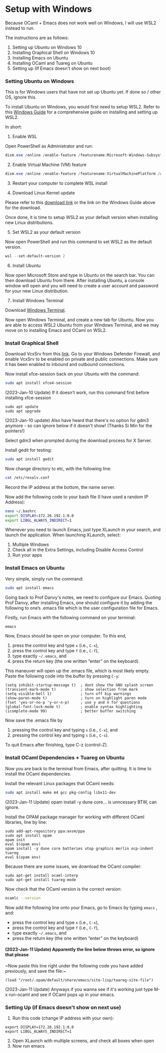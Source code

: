 # Setup with Windows

Because OCaml + Emacs does not work well on Windows, I will use WSL2 instead to run.

The instructions are as follows:

1. Setting up Ubuntu on Windows 10
2. Installing Graphical Shell on Windows 10
3. Installing Emacs on Ubuntu
4. Installing OCaml and Tuareg on Ubuntu
5. Setting up (If Emacs doesn't show on next boot)



### Setting Ubuntu on Windows

This is for Windows users that have not set up Ubuntu yet. If done so / other OS, ignore this.

To install Ubuntu on Windows, you would first need to setup WSL2. Refer to this [Windows Guide](https://docs.microsoft.com/en-us/windows/wsl/install-win10) for a comprehensive guide on installing and setting up WSL2.

In short:

1. Enable WSL

Open PowerShell as Administrator and run:

```powershell
dism.exe /online /enable-feature /featurename:Microsoft-Windows-Subsystem-Linux /all /norestart
```

2. Enable Virtual Machine (VM) feature

```powershell
dism.exe /online /enable-feature /featurename:VirtualMachinePlatform /all /norestart
```

3. Restart your computer to complete WSL install

4. Download Linux Kernel update

Please refer to this [download link](https://wslstorestorage.blob.core.windows.net/wslblob/wsl_update_x64.msi) or the link on the Windows Guide above for the download. 

Once done, it is time to setup WSL2 as your default version when installing new Linux distributions.

5. Set WSL2 as your default version

Now open PowerShell and run this command to set WSL2 as the default version.

```powershell
wsl --set-default-version 2
```

6. Install Ubuntu

Now open Microsoft Store and type in Ubuntu on the search bar. You can then download Ubuntu from there. After installing Ubuntu, a console window will open and you will need to create a user account and password for your new Linux distribution.

7. Install Windows Terminal

Download [Windows Terminal](https://docs.microsoft.com/en-us/windows/terminal/get-started).

Now open Windows Terminal, and create a new tab for Ubuntu. Now you are able to access WSL2 Ubuntu from your Windows Terminal, and we may move on to installing Emacs and OCaml on WSL2.



### Install Graphical Shell

Download VcxSrv from this [link](https://sourceforge.net/projects/vcxsrv/). Go to your Windows Defender Firewall, and enable VcxSrv to be enabled on private and public connections. Make sure it has been enabled to inbound and outbound connections.

Now install xfce-session back on your Ubuntu with the command:

```bash
sudo apt install xfce4-session
```

(2023-Jan-10 Update) If it doesn't work, run this command first before installing xfce-session

```
sudo apt update
sudo apt upgrade
```

(2023-Jan-10 update) Also have heard that there's no option for gdm3 anymore - so can ignore below if it doesn't show!
(Thanks Si Min for the pointers!)

Select gdm3 when prompted during the download process for X Server.

Install gedit for testing:

```bash
sudo apt install gedit
```

Now change directory to etc, with the following line:

```bash
cat /etc/resolv.conf
```

Record the IP address at the bottom, the name server. 

Now add the following code to your bash file (I have used a random IP Address):

```bash
nano ~/.bashrc
export DISPLAY=172.26.192.1:0.0
export LIBGL_ALWAYS_INDIRECT=1
```

Whenever you need to launch Emacs, just type XLaunch in your search, and launch the application. When launching XLaunch, select:

1. Multiple Windows
2. Check all in the Extra Settings, including Disable Access Control
3. Run your apps



### Install Emacs on Ubuntu

Very simple, simply run the command:

```bash
sudo apt install emacs
```

Going back to Prof Danvy's notes, we need to configure our Emacs. Quoting Prof Danvy, after installing Emacs, one should configure it by adding the following to one’s .emacs file which is the user configuration file for Emacs. 

Firstly, run Emacs with the following command on your terminal:

```bash
emacs
```

Now, Emacs should be open on your computer. To this end,

1. press the control key and type `x` (i.e., `C-x`),
2. press the control key and type `f` (i.e., `C-f`),
3. type exactly `~/.emacs`, and
4. press the return key (the one written “enter” on the keyboard).

This maneuver will open up the .emacs file, which is most likely empty. Paste the following code into the buffer by pressing `C-y`:

```
(setq inhibit-startup-message t)  ; dont show the GNU splash screen
(transient-mark-mode t)           ; show selection from mark
(setq visible-bell 1)             ; turn off bip warnings
(show-paren-mode t)               ; turn on highlight paren mode
(fset 'yes-or-no-p 'y-or-n-p)     ; use y and n for questions
(global-font-lock-mode t)         ; enable syntax highlighting
(icomplete-mode 99)               ; better buffer switching
```

Now save the .emacs file by

1. pressing the control key and typing `x` (i.e., `C-x`), and
2. pressing the control key and typing `s` (i.e., `C-s`).

To quit Emacs after finishing, type C-z (control-Z).



### Install OCaml Dependencies + Tuareg on Ubuntu

Now you are back to the terminal from Emacs, after quitting. It is time to install the OCaml dependencies.

Install the relevant Linux packages that OCaml needs:

```bash
sudo apt install make m4 gcc pkg-config libx11-dev
```

(2023-Jan-11 Update) opam install -y dune core... is unncessary BTW, can ignore.

Install the OPAM package manager for working with different OCaml libraries, line by line:

```shell
sudo add-apt-repository ppa:avsm/ppa
sudo apt install opam
opam init
eval $(opam env)
opam install -y dune core batteries utop graphics merlin ocp-indent tuareg
eval $(opam env)
```

Because there are some issues, we download the OCaml compiler:

```shell
sudo apt-get install ocaml-interp
sudo apt-get install tuareg-mode
```

Now check that the OCaml version is the correct version:

```bash
ocamlc --version
```

Now add the following line onto your Emacs, go to Emacs by typing `emacs` , and:

- press the control key and type `x` (i.e., `C-x`),
- press the control key and type `f` (i.e., `C-f`),
- type exactly `~/.emacs`, and
- press the return key (the one written “enter” on the keyboard)

#### (2023-Jan-11 Update) Apparently the line below throws error, so ignore that please

~Now paste this line right under the following code you have added previously, and save the file:~

```
(load "/root/.opam/default/share/emacs/site-lisp/tuareg-site-file")
```

(2023-Jan-11 Update) Anyways if you wanna see if it's working just type M-x run-ocaml and see if OCaml pops up in your emacs.


### Setting Up (if Emacs doesn't show on next use)

1. Run this code (change IP address with your own):

```shell
export DISPLAY=172.26.192.1:0.0
export LIBGL_ALWAYS_INDIRECT=1
```

2. Open XLaunch with multiple screens, and check all boxes when open
3. Now run emacs
